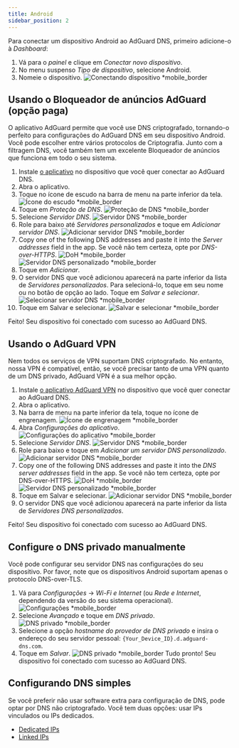 ```yaml
---
title: Android
sidebar_position: 2
---
```


Para conectar um dispositivo Android ao AdGuard DNS, primeiro adicione-o à _Dashboard_:

1. Vá para o _painel_ e clique em _Conectar novo dispositivo_.
2. No menu suspenso _Tipo de dispositivo_, selecione Android.
3. Nomeie o dispositivo.
   ![Conectando dispositivo \*mobile\_border](https://cdn.adtidy.org/content/kb/dns/private/new_dns/connect/android_ab/choose_android.png)

## Usando o Bloqueador de anúncios AdGuard (opção paga)

O aplicativo AdGuard permite que você use DNS criptografado, tornando-o perfeito para configurações do AdGuard DNS em seu dispositivo Android. Você pode escolher entre vários protocolos de Criptografia. Junto com a filtragem DNS, você também tem um excelente Bloqueador de anúncios que funciona em todo o seu sistema.

1. Instale [o aplicativo](https://adguard.com/adguard-android/overview.html) no dispositivo que você quer conectar ao AdGuard DNS.
2. Abra o aplicativo.
3. Toque no ícone de escudo na barra de menu na parte inferior da tela.
   ![Ícone do escudo \*mobile\_border](https://cdn.adtidy.org/content/kb/dns/private/new_dns/connect/android_ab/android_step3.png)
4. Toque em _Proteção de DNS_.
   ![Proteção de DNS \*mobile\_border](https://cdn.adtidy.org/content/kb/dns/private/new_dns/connect/android_ab/android_step4.png)
5. Selecione _Servidor DNS_.
   ![Servidor DNS \*mobile\_border](https://cdn.adtidy.org/content/kb/dns/private/new_dns/connect/android_ab/android_step5.png)
6. Role para baixo até _Servidores personalizados_ e toque em _Adicionar servidor DNS_.
   ![Adicionar servidor DNS \*mobile\_border](https://cdn.adtidy.org/content/kb/dns/private/new_dns/connect/android_ab/android_step6.png)
7. Copy one of the following DNS addresses and paste it into the _Server addresses_ field in the app. Se você não tem certeza, opte por _DNS-over-HTTPS_.
   ![DoH \*mobile\_border](https://cdn.adtidy.org/content/kb/dns/private/new_dns/connect/android_ab/android_step7_1.png)
   ![Servidor DNS personalizado \*mobile\_border](https://cdn.adtidy.org/content/kb/dns/private/new_dns/connect/android_ab/android_step7_2.png)
8. Toque em _Adicionar_.
9. O servidor DNS que você adicionou aparecerá na parte inferior da lista de _Servidores personalizados_. Para selecioná-lo, toque em seu nome ou no botão de opção ao lado. Toque em _Salvar e selecionar_.
   ![Selecionar servidor DNS \*mobile\_border](https://cdn.adtidy.org/content/kb/dns/private/new_dns/connect/android_ab/android_step_9.png)
10. Toque em Salvar e selecionar.
    ![Salvar e selecionar \*mobile\_border](https://cdn.adtidy.org/content/kb/dns/private/new_dns/connect/android_ab/android_step10.png)

Feito! Seu dispositivo foi conectado com sucesso ao AdGuard DNS.

## Usando o AdGuard VPN

Nem todos os serviços de VPN suportam DNS criptografado. No entanto, nossa VPN é compatível, então, se você precisar tanto de uma VPN quanto de um DNS privado, AdGuard VPN é a sua melhor opção.

1. Instale [o aplicativo AdGuard VPN](https://adguard-vpn.com/android/overview.html) no dispositivo que você quer conectar ao AdGuard DNS.
2. Abra o aplicativo.
3. Na barra de menu na parte inferior da tela, toque no ícone de engrenagem.
   ![Ícone de engrenagem \*mobile\_border](https://cdn.adtidy.org/content/kb/dns/private/new_dns/connect/android_vpn/android_step3.png)
4. Abra _Configurações do aplicativo_.
   ![Configurações do aplicativo \*mobile\_border](https://cdn.adtidy.org/content/kb/dns/private/new_dns/connect/android_vpn/android_step4.png)
5. Selecione _Servidor DNS_.
   ![Servidor DNS \*mobile\_border](https://cdn.adtidy.org/content/kb/dns/private/new_dns/connect/android_vpn/android_step5.png)
6. Role para baixo e toque em _Adicionar um servidor DNS personalizado_.
   ![Adicionar servidor DNS \*mobile\_border](https://cdn.adtidy.org/content/kb/dns/private/new_dns/connect/android_vpn/android_step6.png)
7. Copy one of the following DNS addresses and paste it into the _DNS server addresses_ field in the app. Se você não tem certeza, opte por DNS-over-HTTPS.
   ![DoH \*mobile\_border](https://cdn.adtidy.org/content/kb/dns/private/new_dns/connect/android_vpn/android_step7_1.png)
   ![Servidor DNS personalizado \*mobile\_border](https://cdn.adtidy.org/content/kb/dns/private/new_dns/connect/android_vpn/android_step7_2.png)
8. Toque em Salvar e selecionar.
   ![Adicionar servidor DNS \*mobile\_border](https://cdn.adtidy.org/content/kb/dns/private/new_dns/connect/android_vpn/android_step8.png)
9. O servidor DNS que você adicionou aparecerá na parte inferior da lista de _Servidores DNS personalizados_.

Feito! Seu dispositivo foi conectado com sucesso ao AdGuard DNS.

## Configure o DNS privado manualmente

Você pode configurar seu servidor DNS nas configurações do seu dispositivo. Por favor, note que os dispositivos Android suportam apenas o protocolo DNS-over-TLS.

1. Vá para _Configurações_ → _Wi-Fi e Internet_ (ou _Rede e Internet_, dependendo da versão do seu sistema operacional).
   ![Configurações \*mobile\_border](https://cdn.adtidy.org/content/kb/dns/private/new_dns/connect/android_manual/manual_step1.png)
2. Selecione _Avançado_ e toque em _DNS privado_.
   ![DNS privado \*mobile\_border](https://cdn.adtidy.org/content/kb/dns/private/new_dns/connect/android_manual/manual_step2.png)
3. Selecione a opção _hostname do provedor de DNS privado_ e insira o endereço do seu servidor pessoal: `{Your_Device_ID}.d.adguard-dns.com`.
4. Toque em _Salvar_.
   ![DNS privado \*mobile\_border](https://cdn.adtidy.org/content/kb/dns/private/new_dns/connect/android_manual/manual_step4.png)
   Tudo pronto! Seu dispositivo foi conectado com sucesso ao AdGuard DNS.

## Configurando DNS simples

Se você preferir não usar software extra para configuração de DNS, pode optar por DNS não criptografado. Você tem duas opções: usar IPs vinculados ou IPs dedicados.

- [Dedicated IPs](/private-dns/connect-devices/other-options/dedicated-ip.md)
- [Linked IPs](/private-dns/connect-devices/other-options/linked-ip.md)
